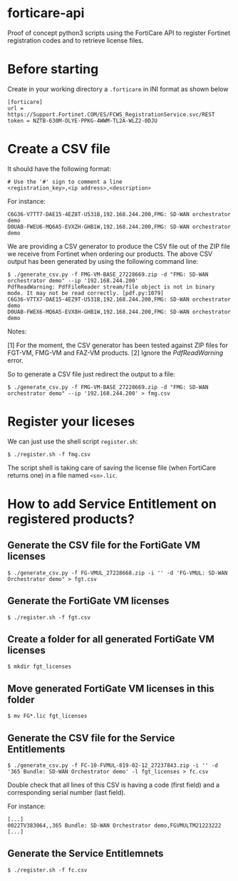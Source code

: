 # forticare-api

Proof of concept python3 scripts using the FortiCare API to register Fortinet
registration codes and to retrieve license files.

# Before starting

Create in your working directory a `.forticare` in INI format as shown below

```
[forticare]
url = https://Support.Fortinet.COM/ES/FCWS_RegistrationService.svc/REST
token = NZTB-630M-OLYE-PPKG-4WWM-TL2A-WLZ2-0DJU
```
# Create a CSV file

It should have the following format:

```
# Use the '#' sign to comment a line
<registration_key>,<ip address>,<description>
```

For instance:

```
C6G36-V7TT7-DAE15-4EZ8T-U531B,192.168.244.200,FMG: SD-WAN orchestrator demo
D0UAB-FWEU6-MQ6A5-EVXZH-GHB1W,192.168.244.200,FMG: SD-WAN orchestrator demo
```

We are providing a CSV generator to produce the CSV file out of the ZIP file we
receive from Fortinet when ordering our products.
The above CSV output has been generated by using the following command line:

```
$ ./generate_csv.py -f FMG-VM-BASE_27228669.zip -d "FMG: SD-WAN orchestrator demo" --ip '192.168.244.200'
PdfReadWarning: PdfFileReader stream/file object is not in binary mode. It may not be read correctly. [pdf.py:1079]
C6G36-V7TX7-DAE15-4EZ9T-U531B,192.168.244.200,FMG: SD-WAN orchestrator demo
D0UAB-FWEX6-MQ6A5-EVX8H-GHB1W,192.168.244.200,FMG: SD-WAN orchestrator demo
```

Notes:

  [1] For the moment, the CSV generator has been tested against ZIP files for
      FGT-VM, FMG-VM and FAZ-VM products.
  [2] Ignore the *PdfReadWarning* error.

So to generate a CSV file just redirect the output to a file:

```
$ ./generate_csv.py -f FMG-VM-BASE_27228669.zip -d "FMG: SD-WAN orchestrator demo" --ip '192.168.244.200' > fmg.csv
````

# Register your liceses

We can just use the shell script `register.sh`:

```
$ ./register.sh -f fmg.csv
```

The script shell is taking care of saving the license file (when FortiCare
returns one) in a file named `<sn>.lic`.

# How to add Service Entitlement on registered products?

## Generate the CSV file for the FortiGate VM licenses

```
$ ./generate_csv.py -f FG-VMUL_27228668.zip -i '' -d 'FG-VMUL: SD-WAN Orchestrator demo" > fgt.csv
```

## Generate the FortiGate VM licenses

```
$ ./register.sh -f fgt.csv
```

## Create a folder for all generated FortiGate VM licenses

```
$ mkdir fgt_licenses
```

## Move generated FortiGate VM licenses in this folder

```
$ mv FG*.lic fgt_licenses
```

## Generate the CSV file for the Service Entitlements

```
$ ./generate_csv.py -f FC-10-FVMUL-819-02-12_27237843.zip -i '' -d '365 Bundle: SD-WAN Orchestrator demo' -l fgt_licenses > fc.csv
```

Double check that all lines of this CSV is having a code (first field) and a
corresponding serial number (last field).

For instance:

```
[...]
0022TV383064,,365 Bundle: SD-WAN Orchestrator demo,FGVMULTM21223222
[...]
```

## Generate the Service Entitlemnets

```
$ ./register.sh -f fc.csv
```
